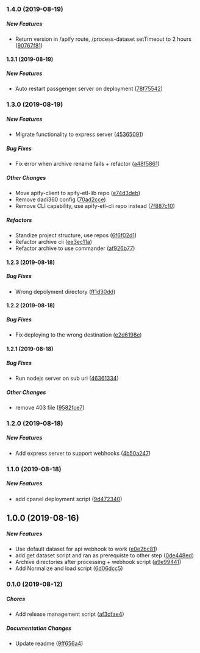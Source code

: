 ### 1.4.0 (2019-08-19)

##### New Features

*  Return version in /apify route, /process-dataset setTimeout to 2 hours ([90767f81](https://github.com/wchen02/apify-etl/commit/90767f812c7c59ab742b613d3f11a0df08e5939b))

#### 1.3.1 (2019-08-19)

##### New Features

*  Auto restart passgenger server on deployment ([78f75542](https://github.com/wchen02/apify-etl/commit/78f75542ba229e04939f71fc45525bb088aa68af))

### 1.3.0 (2019-08-19)

##### New Features

*  Migrate functionality to express server ([45365091](https://github.com/wchen02/apify-etl/commit/45365091a89fe63ef745f9d2aa52af2615e81d28))

##### Bug Fixes

*  Fix error when archive rename fails + refactor ([a48f5861](https://github.com/wchen02/apify-etl/commit/a48f586142b4004e3592cfd02e94bc79b6687feb))

##### Other Changes

*  Move apify-client to apify-etl-lib repo ([e74d3deb](https://github.com/wchen02/apify-etl/commit/e74d3deb15678a122bf8959dc05b3b831cd0d6f3))
*  Remove dadi360 config ([70ad2cce](https://github.com/wchen02/apify-etl/commit/70ad2cceddfff8ed8c22f01095f1e4004213a535))
*  Remove CLI capability, use apify-etl-cli repo instead ([7f887c10](https://github.com/wchen02/apify-etl/commit/7f887c10fb24f9d76e9dbc78dd26c8e4c80e33cf))

##### Refactors

*  Standize project structure, use repos ([6f6f02d1](https://github.com/wchen02/apify-etl/commit/6f6f02d1e58e36d6e354c0f2cd15ddb8e33dec08))
*  Refactor archive cli ([ee3ec11a](https://github.com/wchen02/apify-etl/commit/ee3ec11af822c5eb014cbf148288b9b1881666e3))
*  Refactor archive to use commander ([af926b77](https://github.com/wchen02/apify-etl/commit/af926b7748210dc5e6ff237c81ee3501b5804aef))

#### 1.2.3 (2019-08-18)

##### Bug Fixes

*  Wrong depolyment directory ([ff1d30dd](https://github.com/wchen02/apify-etl/commit/ff1d30dd5098cfcc09b03dee014971e7bf721bab))

#### 1.2.2 (2019-08-18)

##### Bug Fixes

*  Fix deploying to the wrong destination ([e2d6198e](https://github.com/wchen02/apify-etl/commit/e2d6198e8499bec97d61668069c05f044a7257c1))

#### 1.2.1 (2019-08-18)

##### Bug Fixes

*  Run nodejs server on sub uri ([46361334](https://github.com/wchen02/apify-etl/commit/46361334281f7f073c9641615f76f758c04cf92e))

##### Other Changes

*  remove 403 file ([9582fce7](https://github.com/wchen02/apify-etl/commit/9582fce7cc9ab7c925804e6b580c8bbca05d9a6c))

### 1.2.0 (2019-08-18)

##### New Features

*  Add express server to support webhooks ([4b50a247](https://github.com/wchen02/apify-etl/commit/4b50a2478f8a96268214b32148e9e132f88ea130))

### 1.1.0 (2019-08-18)

##### New Features

*  add cpanel deployment script ([9d472340](https://github.com/wchen02/apify-etl/commit/9d472340255fa32ec4c06a2362f142c4652f449a))

## 1.0.0 (2019-08-16)

##### New Features

*  Use default dataset for api webhook to work ([e0e2bc81](https://github.com/wchen02/apify-etl/commit/e0e2bc81cc5dd93b6e7f4e2a249e7c528b52fb4d))
*  add get dataset script and ran as prerequiste to other step ([0de448ed](https://github.com/wchen02/apify-etl/commit/0de448ed80741421bfb1bf81278c07b35ddfa0e2))
*  Archive directories after processing + webhook script ([a9e99441](https://github.com/wchen02/apify-etl/commit/a9e994414561d84ffb0344d135885e5553812385))
*  Add Normalize and load script ([6d06dcc5](https://github.com/wchen02/apify-etl/commit/6d06dcc56e97dda7225804951f108304914b3088))

### 0.1.0 (2019-08-12)

##### Chores

*  Add release management script ([af3dfae4](https://github.com/wchen02/apify-etl/commit/af3dfae48fcfad49d3dfaf95474810f088e36a1e))

##### Documentation Changes

*  Update readme ([9ff656a4](https://github.com/wchen02/apify-etl/commit/9ff656a4fa9b5b98c68f600c431b41da5992c642))

